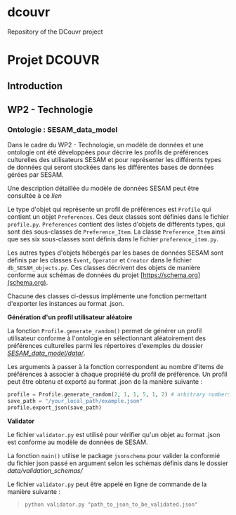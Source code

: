 # dcouvr
Repository of the DCouvr project

# Projet DCOUVR
## Introduction 

## WP2 - Technologie 

### Ontologie : SESAM_data_model

Dans le cadre du WP2 - Technologie, un modèle de données et une ontologie ont été développées pour décrire les profils de préférences culturelles des utilisateurs SESAM et pour représenter les différents types de données qui seront stockées dans les différentes bases de données gérées par SESAM.

Une description détaillée du modèle de données SESAM peut être consultée à ce *lien*

Le type d'objet qui représente un profil de préférences est `Profile` qui contient un objet `Preferences`. Ces deux classes sont définies dans le fichier `profile.py`. `Preferences` contient des listes d'objets de différents types, qui sont des sous-classes de `Preference_Item`. La classe `Preference_Item` ainsi que ses six sous-classes sont définis dans le fichier `preference_item.py`.

Les autres types d'objets hébergés par les bases de données SESAM sont définis par les classes `Event`, `Operator` et `Creator` dans le fichier `db_SESAM_objects.py`. Ces classes décrivent des objets de manière conforme aux schémas de données du projet [https://schema.org](schema.org). 

Chacune des classes ci-dessus implémente une fonction permettant d'exporter les instances au format .json. 

**Génération d'un profil utilisateur aléatoire**

La fonction `Profile.generate_random()` permet de générer un profil utilisateur conforme à l'ontologie en sélectionnant aléatoirement des préférences culturelles parmi les répertoires d'exemples du dossier [*SESAM_data_model/data/*](SESAM_data_model/data_model/source_data/). 

Les arguments à passer à la fonction correspondent au nombre d'items de préférences à associer à chaque propriété du profil de préférence. 
Un profil peut être obtenu et exporté au format .json de la manière suivante : 

```python 
profile = Profile.generate_random(2, 1, 1, 5, 1, 2) # arbitrary numbers
save_path = "/your_local_path/example.json"
profile.export_json(save_path)
```


**Validator**

Le fichier `validator.py` est utilisé pour vérifier qu'un objet au format .json est conforme au modèle de données de SESAM. 

La fonction `main()` utilise le package `jsonschema` pour valider la conformié du fichier json passé en argument selon les schémas définis dans le dossier *data/validation_schemas/*  

Le fichier `validator.py` peut être appelé en ligne de commande de la manière suivante : 
> `python validator.py "path_to_json_to_be_validated.json"`


